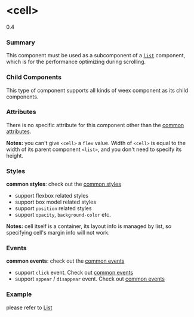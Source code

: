 # &lt;cell&gt;
<span class="weex-version">0.4</span>

### Summary

This component must be used as a subcomponent of a [`list`](list.md) component, which is for the performance optimizing during scrolling.

### Child Components

This type of component supports all kinds of weex component as its child components.

### Attributes

There is no specific attribute for this component other than the [common attributes](../references/common-attrs.md).

**Notes:** you can't give `<cell>` a `flex` value. Width of `<cell>` is equal to the width of its parent component `<list>`, and you don't need to specify its height.

### Styles

**common styles**: check out the [common styles](../references/common-attrs.md)

- support flexbox related styles
- support box model related styles
- support ``position`` related styles
- support ``opacity``, ``background-color`` etc.

**Notes:** cell itself is a container, its layout info is managed by list, so specifying cell's margin info will not work.

### Events

**common events**: check out the [common events](../references/common-event.md)

- support `click` event. Check out [common events](../references/common-event.md)
- support `appear` / `disappear` event. Check out [common events](../references/common-event.md)

### Example

please refer to [List](list.md)
